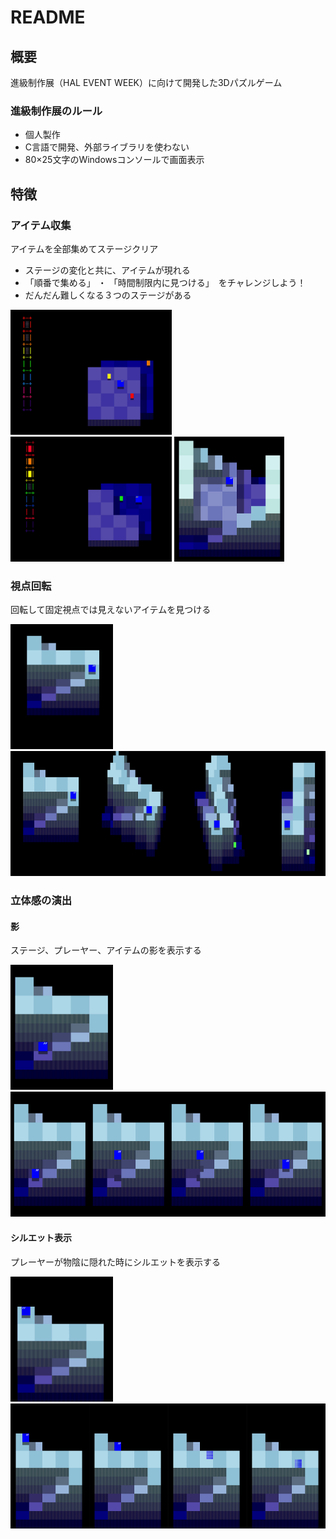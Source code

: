 # README

## 概要

進級制作展（HAL EVENT WEEK）に向けて開発した3Dパズルゲーム

### 進級制作展のルール
* 個人製作
* C言語で開発、外部ライブラリを使わない
* 80×25文字のWindowsコンソールで画面表示

## 特徴

### アイテム収集
アイテムを全部集めてステージクリア
* ステージの変化と共に、アイテムが現れる
* 「順番で集める」 ・ 「時間制限内に見つける」　をチャレンジしよう！
* だんだん難しくなる３つのステージがある

<p>
<img alt="feature_collect" src="doc/feature_collect.gif" height="200">
<img alt="feature_collect_find" src="doc/feature_collect_find.gif" height="200">
<img alt="feature_collect_stage" src="doc/feature_collect_stage.png" height="200">
</p>

### 視点回転
回転して固定視点では見えないアイテムを見つける
<p>
<img alt="feature_rotate" src="doc/feature_rotate.gif" height="200">
<img alt="freature_rotate_frames" src="doc/feature_rotate_frames.png"  height="200">
</p>

### 立体感の演出

#### 影
ステージ、プレーヤー、アイテムの影を表示する
<p>
<img alt="feature_shadow" src="doc/feature_shadow.gif" height="200">
<img alt="freature_shadow_frames" src="doc/feature_shadow_frames.png"  height="200">
</p>

#### シルエット表示
プレーヤーが物陰に隠れた時にシルエットを表示する
<p>
<img alt="feature_shadow" src="doc/feature_silhouette.gif" height="200">
<img alt="freature_shadow_frames" src="doc/feature_silhouette_frames.png"  height="200">
</p>
